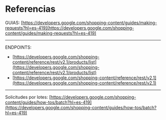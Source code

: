 # Referencias

GUIAS: [https://developers.google.com/shopping-content/guides/making-requests?hl=es-419](https://developers.google.com/shopping-content/guides/making-requests?hl=es-419)

***

ENDPOINTS:&#x20;

* [https://developers.google.com/shopping-content/reference/rest/v2.1/products/list](https://developers.google.com/shopping-content/reference/rest/v2.1/products/list)
* [https://developers.google.com/shopping-content/reference/rest/v2.1](https://developers.google.com/shopping-content/reference/rest/v2.1)

***

Solicitudes por lotes: [https://developers.google.com/shopping-content/guides/how-tos/batch?hl=es-419](https://developers.google.com/shopping-content/guides/how-tos/batch?hl=es-419)
